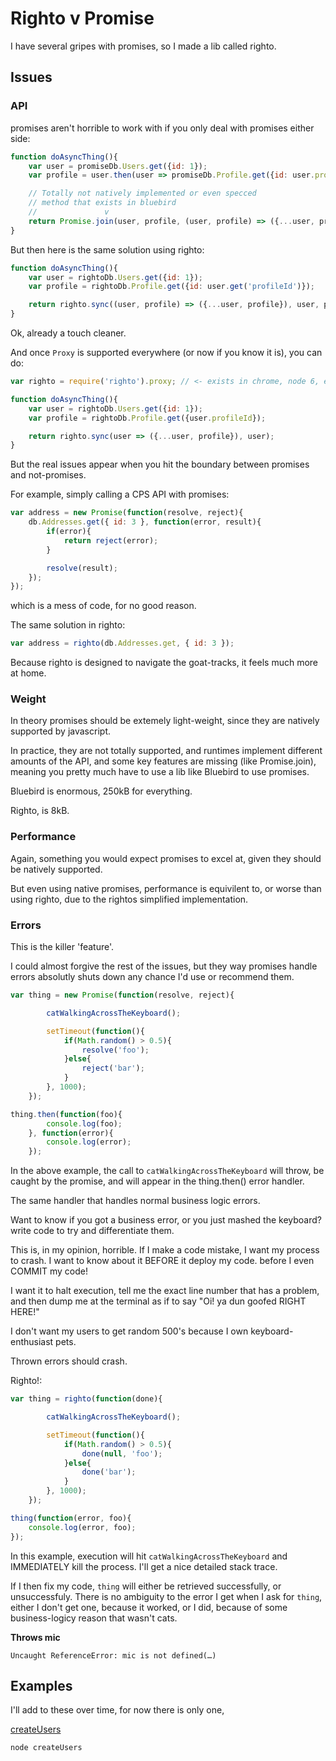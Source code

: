 # Righto v Promise

I have several gripes with promises, so I made a lib called righto.

## Issues

### API

promises aren't horrible to work with
if you only deal with promises either side:

```javascript
function doAsyncThing(){
    var user = promiseDb.Users.get({id: 1});
    var profile = user.then(user => promiseDb.Profile.get({id: user.profileId}));

    // Totally not natively implemented or even specced
    // method that exists in bluebird
    //               v
    return Promise.join(user, profile, (user, profile) => ({...user, profile}));
}
```

But then here is the same solution using righto:

```javascript
function doAsyncThing(){
    var user = rightoDb.Users.get({id: 1});
    var profile = rightoDb.Profile.get({id: user.get('profileId')});

    return righto.sync((user, profile) => ({...user, profile}), user, profile);
}
```

Ok, already a touch cleaner.

And once `Proxy` is supported everywhere (or now if you know it is), you can do:

```javascript
var righto = require('righto').proxy; // <- exists in chrome, node 6, etc..

function doAsyncThing(){
    var user = rightoDb.Users.get({id: 1});
    var profile = rightoDb.Profile.get({user.profileId});

    return righto.sync(user => ({...user, profile}), user);
}
```

But the real issues appear when you
hit the boundary between promises and not-promises.

For example, simply calling a CPS API with promises:

```javascript
var address = new Promise(function(resolve, reject){
    db.Addresses.get({ id: 3 }, function(error, result){
        if(error){
            return reject(error);
        }

        resolve(result);
    });
});
```

which is a mess of code, for no good reason.

The same solution in righto:

```javascript
var address = righto(db.Addresses.get, { id: 3 });
```

Because righto is designed to navigate the goat-tracks,
it feels much more at home.

### Weight

In theory promises should be extemely light-weight,
since they are natively supported by javascript.

In practice, they are not totally supported, and
runtimes implement different amounts of the API,
and some key features are missing (like Promise.join),
meaning you pretty much have to use a lib like Bluebird
to use promises.

Bluebird is enormous, 250kB for everything.

Righto, is 8kB.

### Performance

Again, something you would expect promises to excel at,
given they should be natively supported.

But even using native promises, performance is equivilent to,
or worse than using righto, due to the rightos simplified implementation.

### Errors

This is the killer 'feature'.

I could almost forgive the rest of the issues, but they way
promises handle errors absolutly shuts down any chance I'd
use or recommend them.

```javascript
var thing = new Promise(function(resolve, reject){

        catWalkingAcrossTheKeyboard();

        setTimeout(function(){
            if(Math.random() > 0.5){
                resolve('foo');
            }else{
                reject('bar');
            }
        }, 1000);
    });

thing.then(function(foo){
        console.log(foo);
    }, function(error){
        console.log(error);
    });
```

In the above example, the call to `catWalkingAcrossTheKeyboard`
will throw, be caught by the promise, and will appear in the
thing.then() error handler.

The same handler that handles normal business logic errors.

Want to know if you got a business error, or you just mashed the keyboard?
write code to try and differentiate them.

This is, in my opinion, horrible. If I make a code mistake, I want my process to crash.
I want to know about it BEFORE it deploy my code. before I even COMMIT my code!

I want it to halt execution, tell me the exact line number that has a problem,
and then dump me at the terminal as if to say "Oi! ya dun goofed RIGHT HERE!"

I don't want my users to get random 500's because I own keyboard-enthusiast pets.

Thrown errors should crash.

Righto!:

```javascript
var thing = righto(function(done){

        catWalkingAcrossTheKeyboard();

        setTimeout(function(){
            if(Math.random() > 0.5){
                done(null, 'foo');
            }else{
                done('bar');
            }
        }, 1000);
    });

thing(function(error, foo){
    console.log(error, foo);
});
```

In this example, execution will hit `catWalkingAcrossTheKeyboard` and
IMMEDIATELY kill the process. I'll get a nice detailed stack trace.

If I then fix my code, `thing` will either be retrieved successfully,
or unsuccessfuly. There is no ambiguity to the error I get when I ask for
`thing`, either I don't get one, because it worked, or I did, because of some
business-logicy reason that wasn't cats.

**Throws mic**

`Uncaught ReferenceError: mic is not defined(…)`

## Examples

I'll add to these over time, for now there is only one,

[createUsers](./createUsers)

```
node createUsers
```
